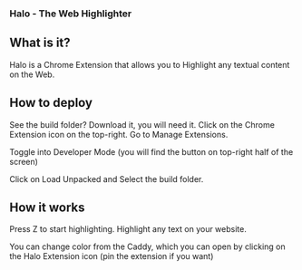 ### Halo - The Web Highlighter
## What is it?

Halo is a Chrome Extension that allows you to Highlight any textual content on the Web.

## How to deploy

See the build folder? Download it, you will need it.
Click on the Chrome Extension icon on the top-right. Go to Manage Extensions.

Toggle into Developer Mode (you will find the button on top-right half of the screen)

Click on Load Unpacked and Select the build folder.

## How it works

Press Z to start highlighting.
Highlight any text on your website.

You can change color from the Caddy, which you can open by clicking on the Halo Extension icon (pin the extension if you want)